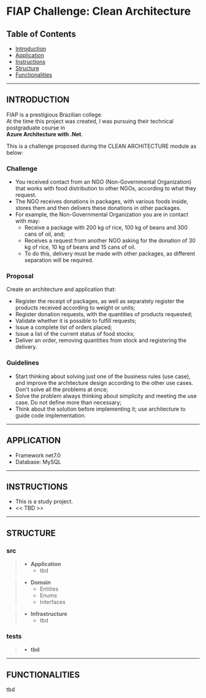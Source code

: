 # FIAP Challenge: Clean Architecture

## Table of Contents

- [Introduction](#introduction)
- [Application](#application)
- [Instructions](#instructions)
- [Structure](#structure)
- [Functionalities](#functionalities)

---

## **INTRODUCTION**

FIAP is a prestigious Brazilian college.<br>
At the time this project was created, I was pursuing their technical postgraduate course in<br>
**Azure Architecture with .Net**.

This is a challenge proposed during the CLEAN ARCHITECTURE module as below:

### Challenge
- You received contact from an NGO (Non-Governmental Organization) that works with food distribution to other NGOs, according to what they request. 
- The NGO receives donations in packages, with various foods inside, stores them and then delivers these donations in other packages.
- For example, the Non-Governmental Organization you are in contact with may:
  - Receive a package with 200 kg of rice, 100 kg of beans and 300 cans of oil, and;
  - Receives a request from another NGO asking for the donation of 30 kg of rice, 10 kg of beans and 15 cans of oil. 
  - To do this, delivery must be made with other packages, as different separation will be required.

### Proposal
Create an architecture and application that:

- Register the receipt of packages, as well as separately register the products received according to weight or units;
- Register donation requests, with the quantities of products requested;
- Validate whether it is possible to fulfill requests;
- Issue a complete list of orders placed;
- Issue a list of the current status of food stocks;
- Deliver an order, removing quantities from stock and registering the delivery.

### Guidelines

- Start thinking about solving just one of the business rules (use case), and improve the architecture design according to the other use cases. Don't solve all the problems at once;
- Solve the problem always thinking about simplicity and meeting the use case. Do not define more than necessary;
- Think about the solution before implementing it; use architecture to guide code implementation.

---

## **APPLICATION**

- Framework net7.0
- Database: MySQL

---

## **INSTRUCTIONS**

- This is a study project.
- << TBD >>

---

## **STRUCTURE**

### src
>- **Application**
   >    - tbd

>- **Domain**
   >    - Entities
   >    - Enums
   >    - Interfaces

>- **Infrastructure**
   >    - tbd

### tests
>- **tbd**
---

## **FUNCTIONALITIES**

tbd